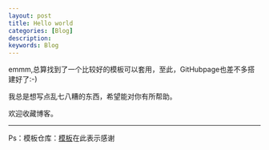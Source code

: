 ```yaml
---
layout: post
title: Hello world
categories: [Blog]
description: 
keywords: Blog
---
```




emmm,总算找到了一个比较好的模板可以套用，至此，GitHubpage也差不多搭建好了:-)

我总是想写点乱七八糟的东西，希望能对你有所帮助。

欢迎收藏博客。

___

Ps：模板仓库：<a href="https://github.com/mzlogin/mzlogin.github.io">模板</a>在此表示感谢

